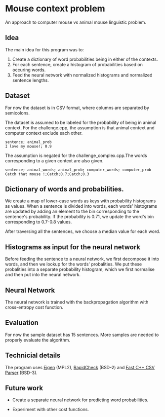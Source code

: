 # Mouse context problem

An approach to computer mouse vs animal mouse linguistic problem.

## Idea

The main idea for this program was to:

1. Create a dictionary of word probabilities being in either of the contexts.
2. For each sentence, create a histogram of probabilities based on occuring words.
3. Feed the neural network with normalized histograms and normalized sentence lengths.

## Dataset 

For now the dataset is in CSV format, where columns are separated by semicolons.

The dataset is assumed to be labeled for the probability of being in animal context. 
For the challenge.cpp, the assumption is that animal context and computer context exclude each other.
```csv
sentence; animal_prob
I love my mouse!; 0.9
```

The assumption is negated for the challenge_complex.cpp.The words corresponding to a given context are also given.
```csv
sentence; animal_words; animal_prob; computer_words; computer_prob
Catch that mouse !;Catch;0.7;Catch;0.3
```



## Dictionary of words and probabilities.

We create a map of lower-case words as keys with probability histograms as values. When a sentence is divided into words, each words' histograms are updated by adding an element to the bin corresponding to the sentence's probability. If the probability is 0.71, we update the word's bin corresponding to 0.7-0.8 values.

After traversing all the sentences, we choose a median value for each word.


## Histograms as input for the neural network

Before feeding the sentence to a neural network, we first decompose it into words, and then we lookup for the words' probalities. We put these probalities into a separate probability histogram, which we first normalise and then put into the neural network. 

## Neural Network

The neural network is trained with the backpropagation algorithm with cross-entropy cost function.


## Evaluation

For now the sample dataset has 15 sentences. More samples are needed to properly evaluate the algorithm.

## Technicial details

The program uses [Eigen](http://eigen.tuxfamily.org/index.php?title=Main_Page) (MPL2), [RapidCheck](https://github.com/emil-e/rapidcheck) (BSD-2) and [Fast C++ CSV Parser](https://github.com/ben-strasser/fast-cpp-csv-parser) (BSD-3).

## Future work

* Create a separate neural network for predicting word probabilities.

* Experiment with other cost functions.

